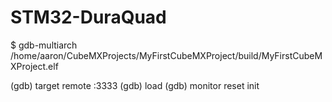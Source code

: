 # STM32-DuraQuad
$ gdb-multiarch /home/aaron/CubeMXProjects/MyFirstCubeMXProject/build/MyFirstCubeMXProject.elf

(gdb) target remote :3333
(gdb) load
(gdb) monitor reset init
